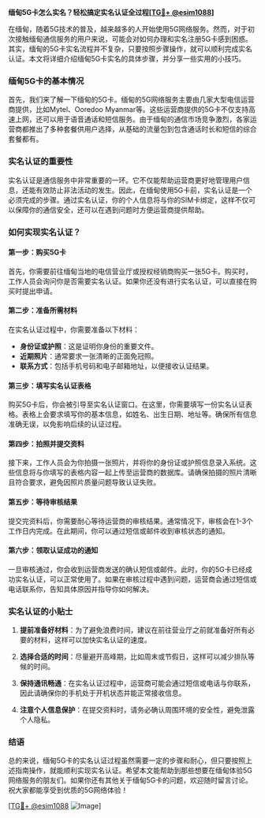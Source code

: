 **缅甸5G卡怎么实名？轻松搞定实名认证全过程[[TG💪+ @esim1088](https://t.me/s/esim1088)]**

在缅甸，随着5G技术的普及，越来越多的人开始使用5G网络服务。然而，对于初次接触缅甸通信服务的用户来说，可能会对如何办理和实名注册5G卡感到困惑。其实，缅甸的5G卡实名流程并不复杂，只要按照步骤操作，就可以顺利完成实名认证。本文将详细介绍缅甸5G卡实名的具体步骤，并分享一些实用的小技巧。

### 缅甸5G卡的基本情况

首先，我们来了解一下缅甸的5G卡。缅甸的5G网络服务主要由几家大型电信运营商提供，比如Mytel、Ooredoo Myanmar等。这些运营商提供的5G卡不仅支持高速上网，还可以用于语音通话和短信服务。由于缅甸的通信市场竞争激烈，各家运营商都推出了多种套餐供用户选择，从基础的流量包到包含通话时长和短信的综合套餐都有。

### 实名认证的重要性

实名认证是通信服务中非常重要的一环。它不仅能帮助运营商更好地管理用户信息，还能有效防止非法活动的发生。因此，在缅甸使用5G卡前，实名认证是一个必须完成的步骤。通过实名认证，你的个人信息将与你的SIM卡绑定，这样不仅可以保障你的通信安全，还可以在遇到问题时方便运营商提供帮助。

### 如何实现实名认证？

#### 第一步：购买5G卡

首先，你需要前往缅甸当地的电信营业厅或授权经销商购买一张5G卡。购买时，工作人员会询问你是否需要实名认证。如果你还没有进行实名认证，可以直接在购买时提出申请。

#### 第二步：准备所需材料

在实名认证过程中，你需要准备以下材料：
- **身份证或护照**：这是证明你身份的重要文件。
- **近期照片**：通常要求一张清晰的正面免冠照。
- **联系方式**：包括手机号码和电子邮箱地址，以便接收认证结果。

#### 第三步：填写实名认证表格

购买5G卡后，你会被引导至实名认证窗口。在这里，你需要填写一份实名认证表格。表格上会要求填写你的基本信息，如姓名、出生日期、地址等。确保所有信息准确无误，以免影响后续的认证过程。

#### 第四步：拍照并提交资料

接下来，工作人员会为你拍摄一张照片，并将你的身份证或护照信息录入系统。这些信息将与你填写的表格内容一起上传至运营商的数据库。请确保拍摄的照片清晰且符合要求，避免因照片质量问题导致认证失败。

#### 第五步：等待审核结果

提交完资料后，你需要耐心等待运营商的审核结果。通常情况下，审核会在1-3个工作日内完成。在此期间，你可以通过短信或邮件收到审核状态的通知。

#### 第六步：领取认证成功的通知

一旦审核通过，你会收到运营商发送的确认短信或邮件。此时，你的5G卡已经成功实名认证，可以正常使用了。如果在审核过程中遇到问题，运营商会通过短信或电话联系你，告知具体原因并指导你如何解决。

### 实名认证的小贴士

1. **提前准备好材料**：为了避免浪费时间，建议在前往营业厅之前就准备好所有必要的材料，这样可以加快实名认证的速度。
   
2. **选择合适的时间**：尽量避开高峰期，比如周末或节假日，这样可以减少排队等候的时间。

3. **保持通讯畅通**：在实名认证过程中，运营商可能会通过短信或电话与你联系，因此请确保你的手机处于开机状态并能正常接收信息。

4. **注意个人信息保护**：在提交资料时，请务必确认周围环境的安全性，避免泄露个人隐私。

### 结语

总的来说，缅甸5G卡的实名认证过程虽然需要一定的步骤和耐心，但只要按照上述指南操作，就能顺利实现实名认证。希望本文能帮助到那些想要在缅甸体验5G网络服务的朋友们。如果你还有其他关于缅甸5G卡的问题，欢迎随时留言讨论。祝大家都能享受到优质的5G网络体验！

[[TG💪+ @esim1088](https://t.me/s/esim1088) ![Image](https://i.postimg.cc/4NQfJmqS/Snipaste-2025-05-13-00-14-12.png)]